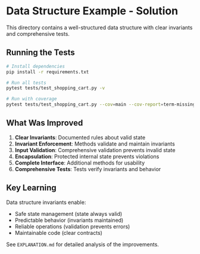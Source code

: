 # Data Structure Example - Solution

This directory contains a well-structured data structure with clear invariants and comprehensive tests.

## Running the Tests

```bash
# Install dependencies
pip install -r requirements.txt

# Run all tests
pytest tests/test_shopping_cart.py -v

# Run with coverage
pytest tests/test_shopping_cart.py --cov=main --cov-report=term-missing
```

## What Was Improved

1. **Clear Invariants**: Documented rules about valid state
2. **Invariant Enforcement**: Methods validate and maintain invariants
3. **Input Validation**: Comprehensive validation prevents invalid state
4. **Encapsulation**: Protected internal state prevents violations
5. **Complete Interface**: Additional methods for usability
6. **Comprehensive Tests**: Tests verify invariants and behavior

## Key Learning

Data structure invariants enable:
- Safe state management (state always valid)
- Predictable behavior (invariants maintained)
- Reliable operations (validation prevents errors)
- Maintainable code (clear contracts)

See `EXPLANATION.md` for detailed analysis of the improvements.

